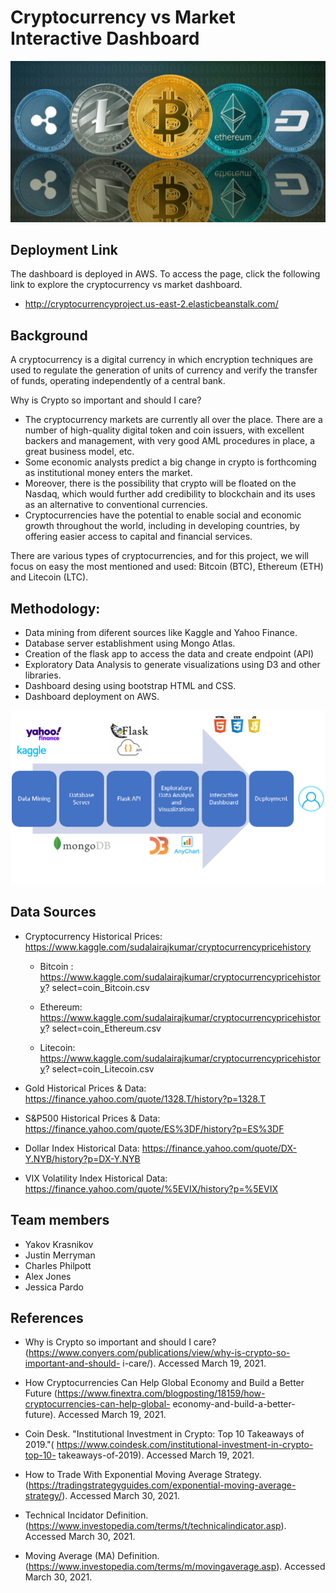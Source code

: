 # Cryptocurrency vs Market Interactive Dashboard

![Cryptocurrency](Images/crypto.png)

## Deployment Link

The dashboard is deployed in AWS. To access the page, click the following link to explore the cryptocurrency vs market dashboard.

* http://cryptocurrencyproject.us-east-2.elasticbeanstalk.com/

## Background 

A cryptocurrency is a digital currency in which encryption techniques are used to regulate the generation of units of currency and verify the transfer of funds, operating independently of a central bank.

Why is Crypto so important and should I care?
* The cryptocurrency markets are currently all over the place. There are a number of high-quality digital token and coin issuers, with excellent backers and management, with very good AML procedures in place, a great business model, etc. 
* Some economic analysts predict a big change in crypto is forthcoming as institutional money enters the market.
* Moreover, there is the possibility that crypto will be floated on the Nasdaq, which would further add credibility to blockchain and its uses as an alternative to conventional currencies.
* Cryptocurrencies have the potential to enable social and economic growth throughout the world, including in developing countries, by offering easier access to capital and financial services.

There are various types of cryptocurrencies, and for this project, we will focus on easy the most mentioned and used: Bitcoin (BTC), Ethereum (ETH) and Litecoin (LTC).

## Methodology:

* Data mining from diferent sources like Kaggle and Yahoo Finance.
* Database server establishment using Mongo Atlas.
* Creation of the flask app to access the data and create endpoint (API)
* Exploratory Data Analysis to generate visualizations using D3 and other libraries.
* Dashboard desing using bootstrap HTML and CSS.
* Dashboard deployment on AWS.

![Methodology](Images/workflow.png)

## Data Sources

- Cryptocurrency Historical Prices: https://www.kaggle.com/sudalairajkumar/cryptocurrencypricehistory

    * Bitcoin : https://www.kaggle.com/sudalairajkumar/cryptocurrencypricehistory?
    select=coin_Bitcoin.csv

    * Ethereum: https://www.kaggle.com/sudalairajkumar/cryptocurrencypricehistory?
    select=coin_Ethereum.csv

    * Litecoin: https://www.kaggle.com/sudalairajkumar/cryptocurrencypricehistory?
    select=coin_Litecoin.csv

- Gold Historical Prices & Data: https://finance.yahoo.com/quote/1328.T/history?p=1328.T

- S&P500 Historical Prices & Data: https://finance.yahoo.com/quote/ES%3DF/history?p=ES%3DF

- Dollar Index Historical Data: https://finance.yahoo.com/quote/DX-Y.NYB/history?p=DX-Y.NYB

- VIX Volatility Index Historical  Data: https://finance.yahoo.com/quote/%5EVIX/history?p=%5EVIX

## Team members

* Yakov Krasnikov
* Justin Merryman
* Charles Philpott
* Alex Jones
* Jessica Pardo



## References
* Why is Crypto so important and should I care? 
(https://www.conyers.com/publications/view/why-is-crypto-so-important-and-should-
i-care/). Accessed March 19, 2021.

* How Cryptocurrencies Can Help Global Economy and Build a Better Future 
(https://www.finextra.com/blogposting/18159/how-cryptocurrencies-can-help-global-
economy-and-build-a-better-future). Accessed March 19, 2021.

* Coin Desk. "Institutional Investment in Crypto: Top 10 Takeaways of 
2019."( https://www.coindesk.com/institutional-investment-in-crypto-top-10-
takeaways-of-2019). Accessed March 19, 2021.

* How to Trade With Exponential Moving Average Strategy. 
(https://tradingstrategyguides.com/exponential-moving-average-strategy/). Accessed March 30, 2021.

* Technical Incidator Definition. (https://www.investopedia.com/terms/t/technicalindicator.asp). Accessed March 30, 2021.

* Moving Average (MA) Definition. (https://www.investopedia.com/terms/m/movingaverage.asp). Accessed March 30, 2021.



